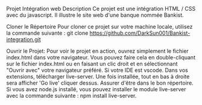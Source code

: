 Projet Intégration web
Description
Ce projet est une intégration HTML / CSS avec du javascript. Il illustre le site web d'une banque nommée Bankist.

Cloner le Répertoire
Pour cloner ce projet sur votre machine locale, utilisez la commande suivante : git clone https://github.com/DarkSun001/Bankist-integration.git

Ouvrir le Projet:
Pour voir le projet en action, ouvrez simplement le fichier index.html dans votre navigateur. 
Vous pouvez faire cela en double-cliquant sur le fichier index.html ou en faisant un clic droit et en sélectionnant "Ouvrir avec" votre navigateur préféré.
Si votre IDE est vscode. Dans vos extensions, télécharger live-server. Une fois installée, tout en bas à droite sera afficher 'Go live' cliquer dessus. Assurer d'être dans le bon répertoire.
Si vous avez node.js installé, vous pouvez installer le module live-server avec la commande suivante : npm install live-server.

